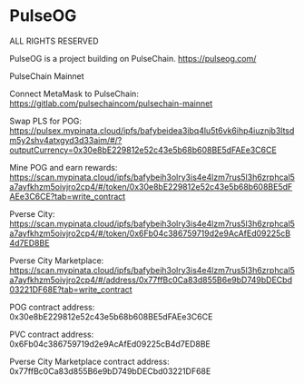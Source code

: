 # PulseOG
ALL RIGHTS RESERVED

PulseOG is a project building on PulseChain. https://pulseog.com/




PulseChain Mainnet


Connect MetaMask to PulseChain: https://gitlab.com/pulsechaincom/pulsechain-mainnet


Swap PLS for POG: https://pulsex.mypinata.cloud/ipfs/bafybeidea3ibq4lu5t6vk6ihp4iuznjb3ltsdm5y2shv4atxgyd3d33aim/#/?outputCurrency=0x30e8bE229812e52c43e5b68b608BE5dFAEe3C6CE


Mine POG and earn rewards: 
https://scan.mypinata.cloud/ipfs/bafybeih3olry3is4e4lzm7rus5l3h6zrphcal5a7ayfkhzm5oivjro2cp4/#/token/0x30e8bE229812e52c43e5b68b608BE5dFAEe3C6CE?tab=write_contract

Pverse City: 
https://scan.mypinata.cloud/ipfs/bafybeih3olry3is4e4lzm7rus5l3h6zrphcal5a7ayfkhzm5oivjro2cp4/#/token/0x6Fb04c386759719d2e9AcAfEd09225cB4d7ED8BE

Pverse City Marketplace:  
https://scan.mypinata.cloud/ipfs/bafybeih3olry3is4e4lzm7rus5l3h6zrphcal5a7ayfkhzm5oivjro2cp4/#/address/0x77ffBc0Ca83d855B6e9bD749bDECbd03221DF68E?tab=write_contract

POG contract address: 0x30e8bE229812e52c43e5b68b608BE5dFAEe3C6CE


PVC contract address: 0x6Fb04c386759719d2e9AcAfEd09225cB4d7ED8BE


Pverse City Marketplace contract address: 0x77ffBc0Ca83d855B6e9bD749bDECbd03221DF68E

